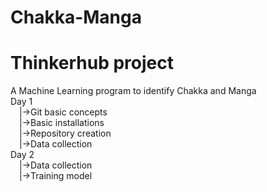 # Chakka-Manga

<h1><b>Thinkerhub project</b></h1>
A Machine Learning program to identify Chakka and Manga<br>
Day 1<br>
&emsp;|->Git basic concepts <br>
&emsp;|->Basic installations<br>
&emsp;|->Repository creation<br>
&emsp;|->Data collection<br>
Day 2<br>
&emsp;|->Data collection<br>
&emsp;|->Training model<br>